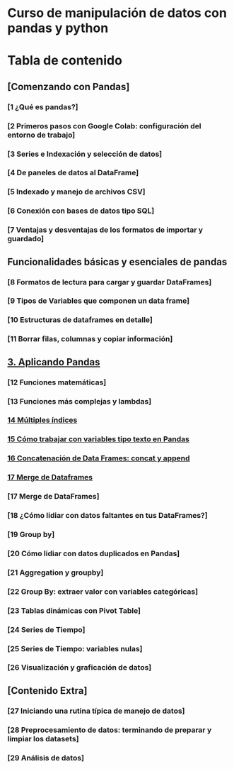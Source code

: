 # Curso de manipulación de datos con pandas y python


# Tabla de contenido

## [Comenzando con Pandas]

### [1  ¿Qué es pandas?]
### [2  Primeros pasos con Google Colab: configuración del entorno de trabajo]
### [3  Series e Indexación y selección de datos]
### [4  De paneles de datos al DataFrame]
### [5  Indexado y manejo de archivos CSV]
### [6  Conexión con bases de datos tipo SQL]
### [7  Ventajas y desventajas de los formatos de importar y guardado]


## Funcionalidades básicas y esenciales de pandas

### [8  Formatos de lectura para cargar y guardar DataFrames]
### [9  Tipos de Variables que componen un data frame]
### [10  Estructuras de dataframes en detalle]
### [11  Borrar filas, columnas y copiar información]


## [3. Aplicando Pandas](apuntes/3%20Aplicando%20pandas.md)

### [12  Funciones matemáticas]
### [13  Funciones más complejas y lambdas]

### [14 Múltiples índices](apuntes/3%20Aplicando%20pandas.md#14-Múltiples-índices)

### [15 Cómo trabajar con variables tipo texto en Pandas](apuntes/3%20Aplicando%20pandas.md#15-Cómo-trabajar-con-variables-tipo-texto-en-pandas)

### [16 Concatenación de Data Frames: concat y append](apuntes/3%20Aplicando%20pandas.md#16-concatenación-de-data-frames-concat-y-append)

### [17 Merge de Dataframes](apuntes/3%20Aplicando%20pandas.md#17-merge-de-dataframes)

### [17  Merge de DataFrames]
### [18  ¿Cómo lidiar con datos faltantes en tus DataFrames?]
### [19  Group by]
### [20  Cómo lidiar con datos duplicados en Pandas]
### [21  Aggregation y groupby]
### [22  Group By: extraer valor con variables categóricas]
### [23  Tablas dinámicas con Pivot Table]
### [24  Series de Tiempo]
### [25  Series de Tiempo: variables nulas]
### [26  Visualización y graficación de datos]


## [Contenido Extra]

### [27  Iniciando una rutina típica de manejo de datos]
### [28  Preprocesamiento de datos: terminando de preparar y limpiar los datasets]
### [29  Análisis de datos]